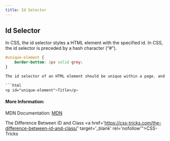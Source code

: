 ```yaml
---
title: Id Selector
---
```

## Id Selector

<!-- The article goes here, in GitHub-flavored Markdown. Feel free to add YouTube videos, images, and CodePen/JSBin embeds  -->

In CSS, the id selector styles a HTML element with the specified id. In CSS, the id selector is preceded by a hash character (“#”). 

```css 
#unique-element {
	border-bottom: 1px solid grey;
}

The id selector of an HTML element should be unique within a page, and match the exact value given in the CSS selector. 

```html 
<p id="unique-element">Title</p>
```

#### More Information:

<!-- Please add any articles you think might be helpful to read before writing the article -->

MDN Documentation: <a href='https://developer.mozilla.org/en-US/docs/Web/CSS/ID_selectors' target='_blank' rel='nofollow'>MDN</a>

The Difference Between ID and Class <a href='https://css-tricks.com/the-difference-between-id-and-class/' target='_blank' rel='nofollow'">CSS-Tricks</a> 